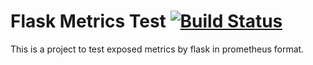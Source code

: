 # Flask Metrics Test [![Build Status](https://drone.walhall.io/api/badges/geraldo-sandbox/flask-metrics-test/status.svg)](https://drone.walhall.io/geraldo-sandbox/flask-metrics-test)

This is a project to test exposed metrics by flask in prometheus format.